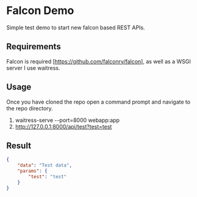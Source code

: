 # Falcon Demo
Simple test demo to start new falcon based REST APIs.


## Requirements
Falcon is required [https://github.com/falconry/falcon], as well as a WSGI server I use waitress.

## Usage
Once you have cloned the repo open a command prompt and navigate to the repo directory.

1. waitress-serve --port=8000 webapp:app
2. http://127.0.0.1:8000/api/test?test=test   

## Result

```json
{
    "data": "Test data",
    "params": {
        "test": "test"
    }
}
```

